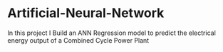 # Artificial-Neural-Network
In this project I Build an ANN Regression model to predict the electrical energy output of a Combined Cycle Power Plant
